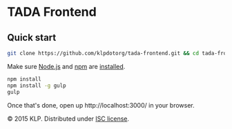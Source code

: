 TADA Frontend
================

## Quick start

```sh
git clone https://github.com/klpdotorg/tada-frontend.git && cd tada-frontend
```

Make sure [Node.js](http://nodejs.org/) and [npm](https://www.npmjs.org/) are
[installed](http://nodejs.org/download/).

```sh
npm install
npm install -g gulp
gulp
```

Once that's done, open up http://localhost:3000/ in your browser.

&copy; 2015 KLP. Distributed under [ISC license](LICENSE.md).

